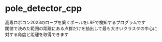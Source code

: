 # pole_detector_cpp

高専ロボコン2023のロープを繋ぐポールをLRFで検知するプログラムです  
閾値で決めた範囲の距離にある点群だけを抽出して最も大きいクラスタの中心に対する角度と距離を取得できます
